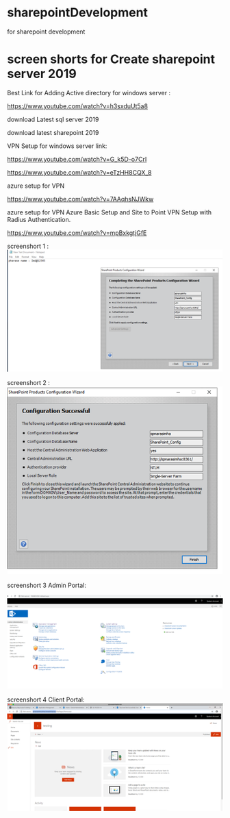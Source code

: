 # sharepointDevelopment
for sharepoint development
# screen shorts for Create sharepoint server 2019

Best Link for Adding Active directory for windows server :

https://www.youtube.com/watch?v=h3sxduUt5a8

download Latest sql server 2019

download latest sharepoint 2019

VPN Setup for windows server link:

https://www.youtube.com/watch?v=G_k5D-o7CrI

https://www.youtube.com/watch?v=eTzHH8CQX_8

azure setup for VPN

https://www.youtube.com/watch?v=7AAqhsNJWkw

azure setup for VPN 
Azure Basic Setup and Site to Point VPN Setup with Radius Authentication.

https://www.youtube.com/watch?v=mpBxkgtjGfE

screenshort 1 :
![](images/Screenshot%202020-05-15%20at%205.50.09%20PM.png)

screenshort 2 :
![](images/Screenshot%202020-05-15%20at%206.03.39%20PM.png)

screenshort 3 Admin Portal:

![](images/Screenshot%202020-05-15%20at%206.50.16%20PM.png)

screenshort 4 Client Portal:
![](images/Screenshot%202020-05-15%20at%206.42.57%20PM.png)
